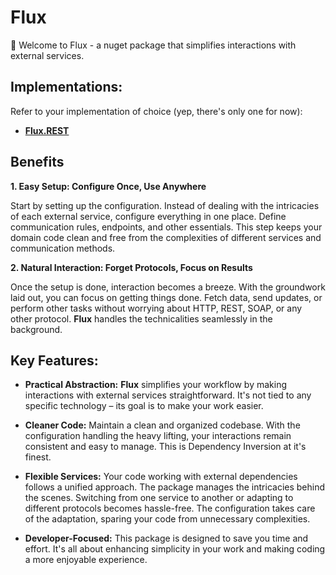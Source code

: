 # Flux

👋 Welcome to Flux - a nuget package that simplifies interactions with external services.

## Implementations:

Refer to your implementation of choice (yep, there's only one for now):

- [**Flux.REST**](rest/1.introduction.md)
  
## **Benefits**

**1. Easy Setup: Configure Once, Use Anywhere**

Start by setting up the configuration. Instead of dealing with the intricacies of each external service, configure everything in one place. Define communication rules, endpoints, and other essentials. This step keeps your domain code clean and free from the complexities of different services and communication methods.

**2. Natural Interaction: Forget Protocols, Focus on Results**

Once the setup is done, interaction becomes a breeze. With the groundwork laid out, you can focus on getting things done. Fetch data, send updates, or perform other tasks without worrying about HTTP, REST, SOAP, or any other protocol. **Flux** handles the technicalities seamlessly in the background.

## **Key Features:**

- **Practical Abstraction:** **Flux** simplifies your workflow by making interactions with external services straightforward. It's not tied to any specific technology – its goal is to make your work easier.

- **Cleaner Code:** Maintain a clean and organized codebase. With the configuration handling the heavy lifting, your interactions remain consistent and easy to manage. This is Dependency Inversion at it's finest.

- **Flexible Services:** Your code working with external dependencies follows a unified approach. The package manages the intricacies behind the scenes. Switching from one service to another or adapting to different protocols becomes hassle-free. The configuration takes care of the adaptation, sparing your code from unnecessary complexities.

- **Developer-Focused:** This package is designed to save you time and effort. It's all about enhancing simplicity in your work and making coding a more enjoyable experience.
